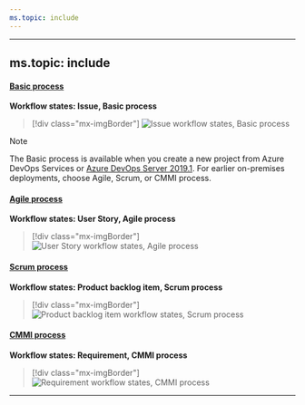 ```yaml
---
ms.topic: include
---
```


---
ms.topic: include
---

#### [Basic process](#tab/basic-process) 

**Workflow states: Issue, Basic process**

> [!div class="mx-imgBorder"] 
> ![Issue workflow states, Basic process](/azure/devops/boards/get-started/_img/track-issues/basic-process-workflow.png)

> [!NOTE]  
> The Basic process is available when you create a new project from Azure DevOps Services or [Azure DevOps Server 2019.1](https://go.microsoft.com/fwlink/?LinkId=2097609). For earlier on-premises deployments, choose Agile, Scrum, or CMMI process. 

#### [Agile process](#tab/agile-process) 

**Workflow states: User Story, Agile process**

> [!div class="mx-imgBorder"]  
> ![User Story workflow states, Agile process](/azure/devops/boards/work-items/guidance/_img/ALM_PT_Agile_WF_UserStory.png)

#### [Scrum process](#tab/scrum-process) 

**Workflow states: Product backlog item, Scrum process**

> [!div class="mx-imgBorder"]  
> ![Product backlog item workflow states, Scrum process](/azure/devops/boards/work-items/guidance/_img/ALM_PT_Scrum_WF_PBI.png)

#### [CMMI process](#tab/cmmi-process) 

**Workflow states: Requirement, CMMI process**

> [!div class="mx-imgBorder"]  
> ![Requirement workflow states, CMMI process](/azure/devops/boards/work-items/guidance/_img/ALM_PT_CMMI_WF_Requirement.png)

* * *